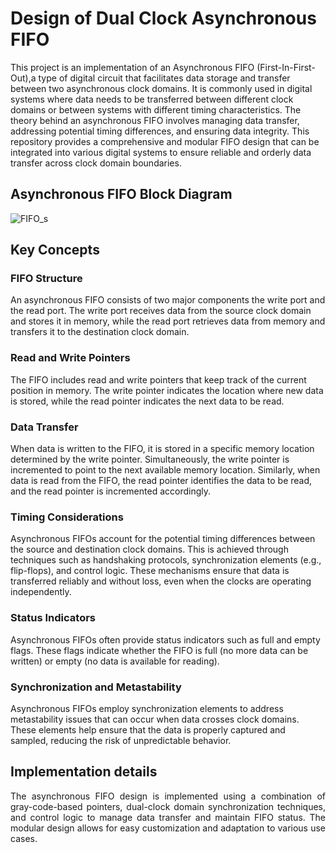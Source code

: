 
# Design of Dual Clock Asynchronous FIFO
This project is an implementation of an Asynchronous FIFO (First-In-First-Out),a type of digital circuit that facilitates data storage and transfer between two asynchronous clock domains.
It is commonly used in digital systems where data needs to be transferred between different clock domains or between systems with different timing characteristics. 
The theory behind an asynchronous FIFO involves managing data transfer, addressing potential timing differences, and ensuring data integrity.
This repository provides a comprehensive and modular FIFO design that can be integrated into various digital systems to ensure reliable and orderly data transfer across clock domain boundaries.
<br />
## Asynchronous FIFO Block Diagram
![FIFO_s](https://github.com/Pavanija/Design_of_Dual_Clock_Asynchronous_FIFO/assets/140067158/87f91ada-1a11-42b8-b508-bee54db46d9b)

<p align="justify">

## Key Concepts 

### FIFO Structure

An asynchronous FIFO consists of two major components the write port and the read port. The write port
receives data from the source clock domain and stores it in memory, while the read port retrieves data from memory and
transfers it to the destination clock domain.
### Read and Write Pointers
The FIFO includes read and write pointers that keep track of the current position in memory. The
write pointer indicates the location where new data is stored, while the read pointer indicates the next data to be read.
### Data Transfer
When data is written to the FIFO, it is stored in a specific memory location determined by the write pointer.
Simultaneously, the write pointer is incremented to point to the next available memory location. Similarly, when data is read
from the FIFO, the read pointer identifies the data to be read, and the read pointer is incremented accordingly.
### Timing Considerations
Asynchronous FIFOs account for the potential timing differences between the source and
destination clock domains. This is achieved through techniques such as handshaking protocols, synchronization elements
(e.g., flip-flops), and control logic. These mechanisms ensure that data is transferred reliably and without loss, even when the
clocks are operating independently.
### Status Indicators
Asynchronous FIFOs often provide status indicators such as full and empty flags. These flags indicate
whether the FIFO is full (no more data can be written) or empty (no data is available for reading).
### Synchronization and Metastability
Asynchronous FIFOs employ synchronization elements to address metastability issues
that can occur when data crosses clock domains. These elements help ensure that the data is properly captured and sampled,
reducing the risk of unpredictable behavior.</p>


## Implementation details 
<p align="justify">
The asynchronous FIFO design is implemented using a combination of gray-code-based pointers, dual-clock domain synchronization techniques, 
and control logic to manage data transfer and maintain FIFO status. 
The modular design allows for easy customization and adaptation to various use cases.</p>
